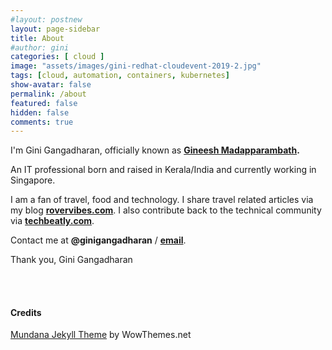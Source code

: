 ```yaml
---
#layout: postnew
layout: page-sidebar
title: About
#author: gini
categories: [ cloud ]
image: "assets/images/gini-redhat-cloudevent-2019-2.jpg"
tags: [cloud, automation, containers, kubernetes]
show-avatar: false
permalink: /about
featured: false
hidden: false
comments: true
---
```


I'm Gini Gangadharan, officially known as **[Gineesh Madapparambath](https://www.linkedin.com/in/gineesh/).**

An IT professional born and raised in Kerala/India and currently working in Singapore.

I am a fan of travel, food and technology. I share travel related articles via my blog **[rovervibes.com](https://www.rovervibes.com/)**. I also contribute back to the technical community via **[techbeatly.com](https://www.techbeatly.com/)**.

Contact me at **@ginigangadharan** / **[email](net.gini@gmail.com)**.

Thank you,
Gini Gangadharan


<br><br>
#### Credits
[Mundana Jekyll Theme](https://www.wowthemes.net/mundana-jekyll-theme/) by WowThemes.net